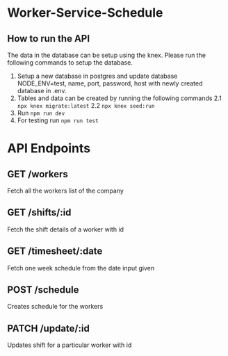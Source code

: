 # Worker-Service-Schedule

## How to run the API

The data in the database can be setup using the knex. Please run the following commands to setup the database.

1. Setup a new database in postgres and update database NODE_ENV=test, name, port, password, host with newly created database in .env.
2. Tables and data can be created by running the following commands
   2.1 ```npx knex migrate:latest```
   2.2 ```npx knex seed:run```
3. Run ```npm run dev```
4. For testing run ```npm run test```

# API Endpoints

## GET /workers

Fetch all the workers list of the company

## GET /shifts/:id

Fetch the shift details of a worker with id

## GET /timesheet/:date

Fetch one week schedule from the date input given

## POST /schedule

Creates schedule for the workers

## PATCH /update/:id

Updates shift for a particular worker with id
